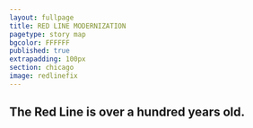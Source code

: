 ```yaml
---
layout: fullpage
title: RED LINE MODERNIZATION
pagetype: story map
bgcolor: FFFFFF
published: true
extrapadding: 100px
section: chicago
image: redlinefix
---
```


## The Red Line is over a hundred years old.
